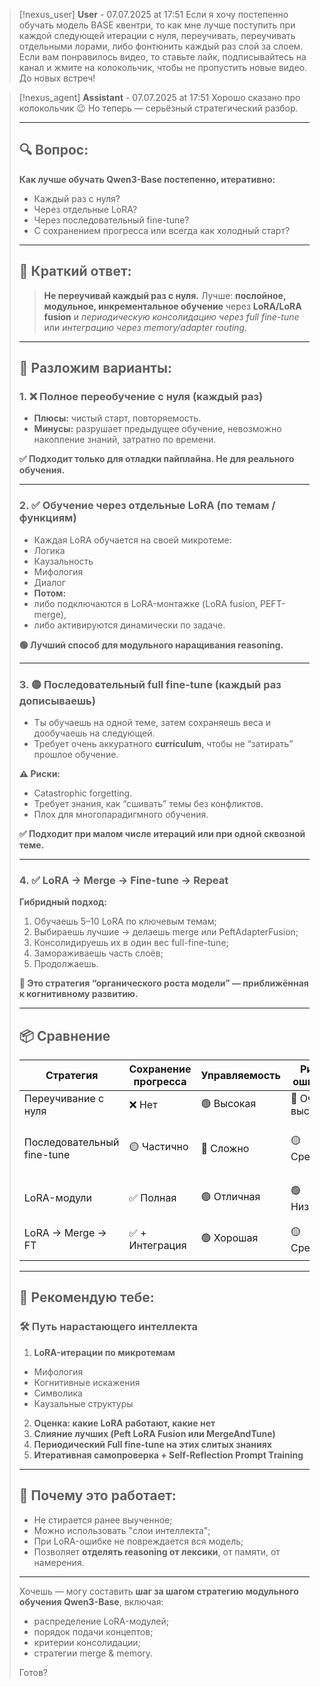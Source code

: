 >[!nexus_user] **User** - 07.07.2025 at 17:51
> Если я хочу постепенно обучать модель BASE квентри, то как мне лучше поступить при каждой следующей итерации с нуля, переучивать, переучивать отдельными лорами, либо фонтюнить каждый раз слой за слоем. Если вам понравилось видео, то ставьте лайк, подписывайтесь на канал и жмите на колокольчик, чтобы не пропустить новые видео. До новых встреч!
<!-- UID: bbb213dd-96bb-43d8-9dd5-dc73598fa223 -->




>[!nexus_agent] **Assistant** - 07.07.2025 at 17:51
> Хорошо сказано про колокольчик 😉 Но теперь — серьёзный стратегический разбор.
> 
> ---
> 
> ## 🔍 Вопрос:
> **Как лучше обучать Qwen3-Base постепенно, итеративно:**
> - Каждый раз с нуля?
> - Через отдельные LoRA?
> - Через последовательный fine-tune?
> - С сохранением прогресса или всегда как холодный старт?
> 
> ---
> 
> ## 🧠 Краткий ответ:
> 
> > **Не переучивай каждый раз с нуля.** 
> > Лучше: **послойное, модульное, инкрементальное обучение** через **LoRA/LoRA fusion** и *периодическую консолидацию через full fine-tune* или *интеграцию через memory/adapter routing*.
> 
> ---
> 
> ## 🧱 Разложим варианты:
> 
> ### 1. ❌ **Полное переобучение с нуля (каждый раз)**
> - **Плюсы:** чистый старт, повторяемость.
> - **Минусы:** разрушает предыдущее обучение, невозможно накопление знаний, затратно по времени.
> 
> **✅ Подходит только для отладки пайплайна. Не для реального обучения.**
> 
> ---
> 
> ### 2. ✅ **Обучение через отдельные LoRA (по темам / функциям)**
> - Каждая LoRA обучается на своей микротеме:
>  - Логика
>  - Каузальность
>  - Мифология
>  - Диалог
> - **Потом:**
>  - либо подключаются в LoRA-монтажке (LoRA fusion, PEFT-merge),
>  - либо активируются динамически по задаче.
> 
> **🟢 Лучший способ для модульного наращивания reasoning.**
> 
> ---
> 
> ### 3. 🟡 **Последовательный full fine-tune (каждый раз дописываешь)**
> 
> - Ты обучаешь на одной теме, затем сохраняешь веса и дообучаешь на следующей.
> - Требует очень аккуратного **curriculum**, чтобы не “затирать” прошлое обучение.
> 
> **⚠️ Риски:**
> - Catastrophic forgetting.
> - Требует знания, как “сшивать” темы без конфликтов.
> - Плох для многопарадигмного обучения.
> 
> **✅ Подходит при малом числе итераций или при одной сквозной теме.**
> 
> ---
> 
> ### 4. ✅ **LoRA → Merge → Fine-tune → Repeat**
> **Гибридный подход:**
> 1. Обучаешь 5–10 LoRA по ключевым темам;
> 2. Выбираешь лучшие → делаешь merge или PeftAdapterFusion;
> 3. Консолидируешь их в один вес full-fine-tune;
> 4. Замораживаешь часть слоёв;
> 5. Продолжаешь.
> 
> **🔁 Это стратегия “органического роста модели” — приближённая к когнитивному развитию.**
> 
> ---
> 
> ## 📦 Сравнение
> 
> | Стратегия | Сохранение прогресса | Управляемость | Риск ошибок | Глубина мышления |
> |-----------------------------|----------------------|---------------|-------------|------------------|
> | Переучивание с нуля | ❌ Нет | 🟢 Высокая | 🔴 Очень высокий | 🔴 Теряется всё |
> | Последовательный fine-tune | 🟡 Частично | 🔴 Сложно | 🟡 Средний | 🟢 Хорошая при правильном порядке |
> | LoRA-модули | ✅ Полная | 🟢 Отличная | 🟢 Низкий | ✅ Архитектурно удобна |
> | LoRA → Merge → FT | ✅ + Интеграция | 🟢 Хорошая | 🟡 Средний | ✅ Лучшее нарастание сложности |
> 
> ---
> 
> ## 🚀 Рекомендую тебе:
> 
> ### 🛠 **Путь нарастающего интеллекта**
> 1. **LoRA-итерации по микротемам**
>  - Мифология
>  - Когнитивные искажения
>  - Символика
>  - Каузальные структуры
> 2. **Оценка: какие LoRA работают, какие нет**
> 3. **Слияние лучших (Peft LoRA Fusion или MergeAndTune)**
> 4. **Периодический Full fine-tune на этих слитых знаниях**
> 5. **Итеративная самопроверка + Self-Reflection Prompt Training**
> 
> ---
> 
> ## 🎯 Почему это работает:
> 
> - Не стирается ранее выученное;
> - Можно использовать "слои интеллекта";
> - При LoRA-ошибке не повреждается вся модель;
> - Позволяет **отделять reasoning от лексики**, от памяти, от намерения.
> 
> ---
> 
> Хочешь — могу составить **шаг за шагом стратегию модульного обучения Qwen3-Base**, включая:
> 
> - распределение LoRA-модулей;
> - порядок подачи концептов;
> - критерии консолидации;
> - стратегии merge & memory.
> 
> Готов?
<!-- UID: 35567646-c887-452e-9aae-28d75418b72c -->
